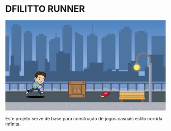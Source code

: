 # DFILITTO RUNNER
![](https://github.com/dfilitto/dfilittoRunner2D/blob/main/dfilittorunner.jpg?raw=true)

Este projeto serve de base para construção de jogos casuais estilo corrida infinita.
